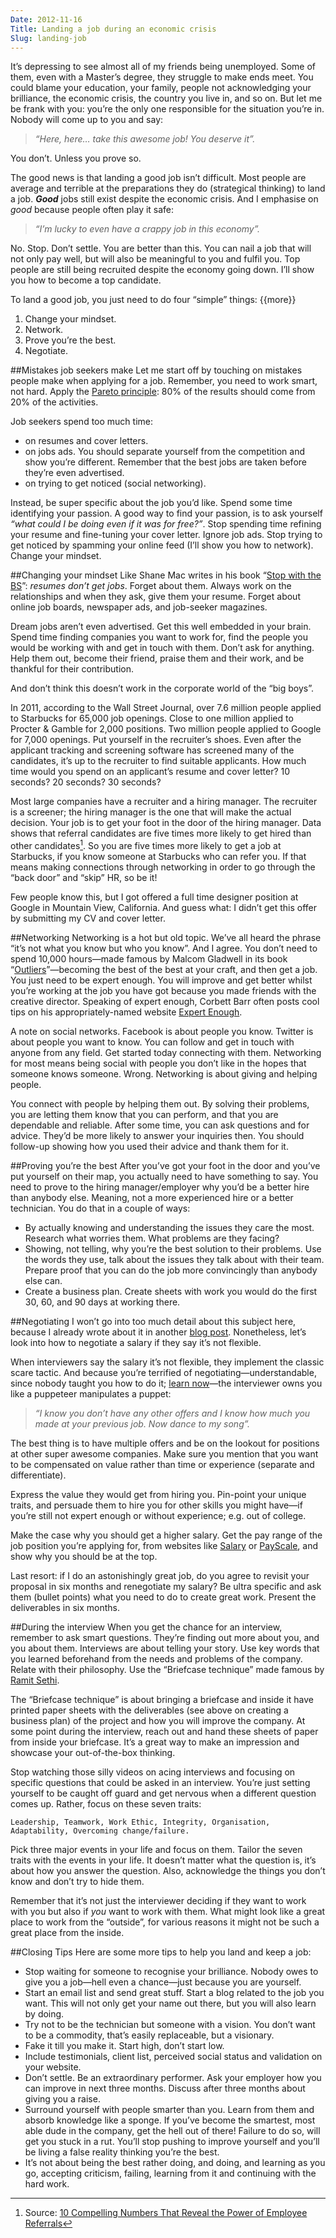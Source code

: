 ```yaml
---
Date: 2012-11-16
Title: Landing a job during an economic crisis
Slug: landing-job
---
```


It’s depressing to see almost all of my friends being unemployed. Some of them, even with a Master’s degree, they struggle to make ends meet. You could blame your education, your family, people not acknowledging your brilliance, the economic crisis, the country you live in, and so on. But let me be frank with you: you’re the only one responsible for the situation you’re in. Nobody will come up to you and say: 

> *“Here, here… take this awesome job! You deserve it”.* 

You don’t. Unless you prove so.

The good news is that landing a good job isn’t difficult. Most people are average and terrible at the preparations they do (strategical thinking) to land a job. ***Good*** jobs still exist despite the economic crisis. And I emphasise on *good* because people often play it safe: 

> *“I’m lucky to even have a crappy job in this economy”.*

No. Stop. Don’t settle. You are better than this. You can nail a job that will not only pay well, but will also be meaningful to you and fulfil you. Top people are still being recruited despite the economy going down. I’ll show you how to become a top candidate.

To land a good job, you just need to do four “simple” things:
{{more}}

1. Change your mindset.
2. Network.
3. Prove you’re the best.
4. Negotiate.

##Mistakes job seekers make
Let me start off by touching on mistakes people make when applying for a job. Remember, you need to work smart, not hard. Apply the [Pareto principle](http://en.wikipedia.org/wiki/Pareto_principle): 80% of the results should come from 20% of the activities. 

Job seekers spend too much time:

* on resumes and cover letters.
* on jobs ads. You should separate yourself from the competition and show you’re different. Remember that the best jobs are taken before they’re even advertised.
* on trying to get noticed (social networking).

Instead, be super specific about the job you’d like. Spend some time identifying your passion. A good way to find your passion, is to ask yourself *“what could I be doing even if it was for free?”*. Stop spending time refining your resume and fine-tuning your cover letter. Ignore job ads. Stop trying to get noticed by spamming your online feed (I’ll show you how to network). Change your mindset.

##Changing your mindset
Like Shane Mac writes in his book “[Stop with the BS](http://www.amazon.co.uk/Stop-With-The-Shane-Mac/dp/0615645119/)”: *resumes don’t get jobs*. Forget about them. Always work on the relationships and when they ask, give them your resume. Forget about online job boards, newspaper ads, and job-seeker magazines. 

Dream jobs aren’t even advertised. Get this well embedded in your brain. Spend time finding companies you want to work for, find the people you would be working with and get in touch with them. Don’t ask for anything. Help them out, become their friend, praise them and their work, and be thankful for their contribution.

And don’t think this doesn’t work in the corporate world of the “big boys”. 

In 2011, according to the Wall Street Journal, over 7.6 million people applied to Starbucks for 65,000 job openings. Close to one million applied to Procter & Gamble for 2,000 positions. Two million people applied to Google for 7,000 openings. Put yourself in the recruiter’s shoes. Even after the applicant tracking and screening software has screened many of the candidates, it’s up to the recruiter to find suitable applicants. How much time would you spend on an applicant’s resume and cover letter? 10 seconds? 20 seconds? 30 seconds?

Most large companies have a recruiter and a hiring manager. The recruiter is a screener; the hiring manager is the one that will make the actual decision. Your job is to get your foot in the door of the hiring manager. Data shows that referral candidates are five times more likely to get hired than other candidates[^1]. So you are five times more likely to get a job at Starbucks, if you know someone at Starbucks who can refer you. If that means making connections through networking in order to go through the “back door” and “skip” HR, so be it!

Few people know this, but I got offered a full time designer position at Google in Mountain View, California. And guess what: I didn’t get this offer by submitting my CV and cover letter.

##Networking
Networking is a hot but old topic. We’ve all heard the phrase “it’s not what you know but who you know”. And I agree. You don’t need to spend 10,000 hours—made famous by Malcom Gladwell in its book “[Outliers](http://www.amazon.co.uk/Outliers-Story-Success-Malcolm-Gladwell/dp/0141036257)”—becoming the best of the best at your craft, and then get a job. You just need to be expert enough. You will improve and get better whilst you’re working at the job you have got because you made friends with the creative director. Speaking of expert enough, Corbett Barr often posts cool tips on his appropriately-named website [Expert Enough](http://expertenough.com).

A note on social networks. Facebook is about people you know. Twitter is about people you want to know. You can follow and get in touch with anyone from any field. Get started today connecting with them. Networking for most means being social with people you don’t like in the hopes that someone knows someone. Wrong. Networking is about giving and helping people.

You connect with people by helping them out. By solving their problems, you are letting them know that you can perform, and that you are dependable and reliable. After some time, you can ask questions and for advice. They’d be more likely to answer your inquiries then. You should follow-up showing how you used their advice and thank them for it.

##Proving you’re the best
After you’ve got your foot in the door and you’ve put yourself on their map, you actually need to have something to say. You need to prove to the hiring manager/employer why you’d be a better hire than anybody else. Meaning, not a more experienced hire or a better technician. You do that in a couple of ways:

* By actually knowing and understanding the issues they care the most. Research what worries them. What problems are they facing?
* Showing, not telling, why you’re the best solution to their problems. Use the words they use, talk about the issues they talk about with their team. Prepare proof that you can do the job more convincingly than anybody else can.
* Create a business plan. Create sheets with work you would do the first 30, 60, and 90 days at working there.

##Negotiating
I won’t go into too much detail about this subject here, because I already wrote about it in another [blog post](http://blog.sicanstudios.com/post/pricing-negotiating). Nonetheless, let’s look into how to negotiate a salary if they say it’s not flexible.

When interviewers say the salary it’s not flexible, they implement the classic scare tactic. And because you’re terrified of negotiating—understandable, since nobody taught you how to do it; [learn now](http://blog.sicanstudios.com/post/pricing-negotiating)—the interviewer owns you like a puppeteer manipulates a puppet: 

> *“I know you don’t have any other offers and I know how much you made at your previous job. Now dance to my song”.*
	
The best thing is to have multiple offers and be on the lookout for positions at other super awesome companies. Make sure you mention that you want to be compensated on value rather than time or experience (separate and differentiate). 

Express the value they would get from hiring you. Pin-point your unique traits, and persuade them to hire you for other skills you might have—if you’re still not expert enough or without experience; e.g. out of college. 

Make the case why you should get a higher salary. Get the pay range of the job position you’re applying for, from websites like [Salary](http://www.salary.com) or [PayScale](http://www.payscale.com), and show why you should be at the top. 

Last resort: if I do an astonishingly great job, do you agree to revisit your proposal in six months and renegotiate my salary? Be ultra specific and ask them (bullet points) what you need to do to create great work. Present the deliverables in six months.

##During the interview
When you get the chance for an interview, remember to ask smart questions. They’re finding out more about you, and you about them. Interviews are about telling your story. Use key words that you learned beforehand from the needs and problems of the company. Relate with their philosophy. Use the “Briefcase technique” made famous by [Ramit Sethi](http://www.iwillteachyoutoberich.com). 

The “Briefcase technique” is about bringing a briefcase and inside it have printed paper sheets with the deliverables (see above on creating a business plan) of the project and how you will improve the company. At some point during the interview, reach out and hand these sheets of paper from inside your briefcase. It’s a great way to make an impression and showcase your out-of-the-box thinking.

Stop watching those silly videos on acing interviews and focusing on specific questions that could be asked in an interview. You’re just setting yourself to be caught off guard and get nervous when a different question comes up. Rather, focus on these seven traits:

	Leadership, Teamwork, Work Ethic, Integrity, Organisation, Adaptability, Overcoming change/failure.
	
Pick three major events in your life and focus on them. Tailor the seven traits with the events in your life. It doesn’t matter what the question is, it’s about how you answer the question. Also, acknowledge the things you don’t know and don’t try to hide them.

Remember that it’s not just the interviewer deciding if they want to work with you but also if *you* want to work with them. What might look like a great place to work from the “outside”, for various reasons it might not be such a great place from the inside.

##Closing Tips
Here are some more tips to help you land and keep a job:

* Stop waiting for someone to recognise your brilliance. Nobody owes to give you a job—hell even a chance—just because you are yourself.
* Start an email list and send great stuff. Start a blog related to the job you want. This will not only get your name out there, but you will also learn by doing.
* Try not to be the technician but someone with a vision. You don’t want to be a commodity, that’s easily replaceable, but a visionary.
* Fake it till you make it. Start high, don’t start low.
* Include testimonials, client list, perceived social status and validation on your website.
* Don’t settle. Be an extraordinary performer. Ask your employer how you can improve in next three months. Discuss after three months about giving you a raise.
* Surround yourself with people smarter than you. Learn from them and absorb knowledge like a sponge. If you’ve become the smartest, most able dude in the company, get the hell out of there! Failure to do so, will get you stuck in a rut. You’ll stop pushing to improve yourself and you’ll be living a false reality thinking you’re the best.
* It’s not about being the best rather doing, and doing, and learning as you go, accepting criticism, failing, learning from it and continuing with the hard work.

[^1]: Source: [10 Compelling Numbers That Reveal the Power of Employee Referrals](http://www.ere.net/2012/05/07/10-compelling-numbers-that-reveal-the-power-of-employee-referrals/)
